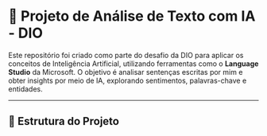 # 🧠 Projeto de Análise de Texto com IA - DIO

Este repositório foi criado como parte do desafio da DIO para aplicar os conceitos de Inteligência Artificial, utilizando ferramentas como o **Language Studio** da Microsoft. O objetivo é analisar sentenças escritas por mim e obter insights por meio de IA, explorando sentimentos, palavras-chave e entidades.

---

## 📁 Estrutura do Projeto

